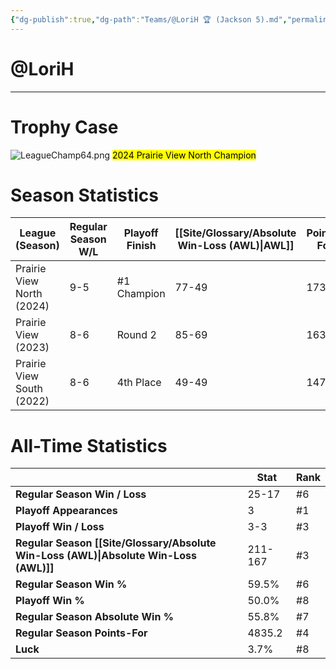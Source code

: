 ```yaml
---
{"dg-publish":true,"dg-path":"Teams/@LoriH 🏆 (Jackson 5).md","permalink":"/teams/lori-h-jackson-5/"}
---
```


# @LoriH
--- 
# Trophy Case
![LeagueChamp64.png](/img/user/z_Assets/img/LeagueChamp64.png)
<mark class="yellow mark-border">2024 Prairie View North Champion</mark>
# Season Statistics
| **League (Season)**       | **Regular Season W/L** | **Playoff Finish** | **[[Site/Glossary/Absolute Win-Loss (AWL)\|AWL]]** | **Points-For** |
| ------------------------- | ---------------------- | ------------------ | ------------------------------------ | -------------- |
| Prairie View North (2024) | 9-5                    | #1 Champion        | 77-49                                | 1731.8         |
| Prairie View (2023)       | 8-6                    | Round 2            | 85-69                                | 1632.9         |
| Prairie View South (2022) | 8-6                    | 4th Place          | 49-49                                | 1470.5         |
# All-Time Statistics
|                                                | **Stat** | **Rank** |
| ---------------------------------------------- | -------- | -------- |
| **Regular Season Win / Loss**                  | 25-17    | #6       |
| **Playoff Appearances**                        | 3        | #1       |
| **Playoff Win / Loss**                         | 3-3      | #3       |
| **Regular Season [[Site/Glossary/Absolute Win-Loss (AWL)\|Absolute Win-Loss (AWL)]]** | 211-167  | #3       |
| **Regular Season Win %**                       | 59.5%    | #6       |
| **Playoff Win %**                              | 50.0%    | #8       |
| **Regular Season Absolute Win %**              | 55.8%    | #7       |
| **Regular Season Points-For**                  | 4835.2   | #4       |
| **Luck**                                       | 3.7%     | #8       |
